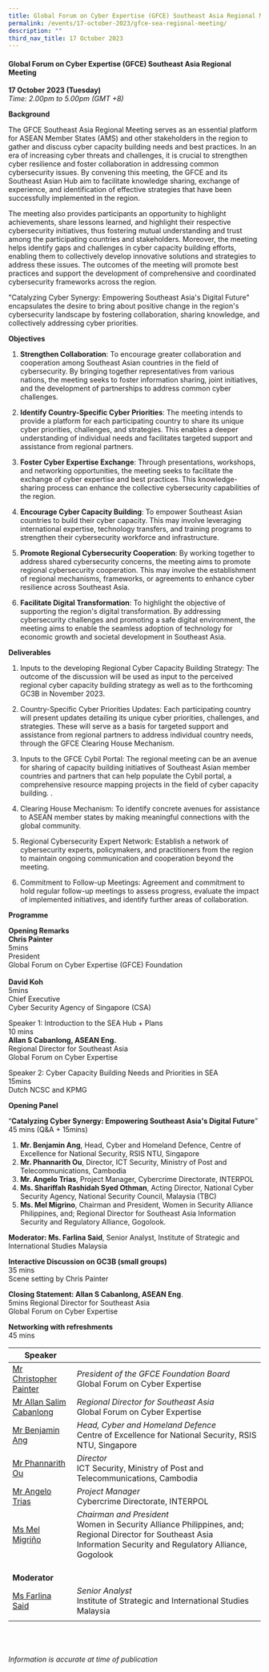 ```yaml
---
title: Global Forum on Cyber Expertise (GFCE) Southeast Asia Regional Meeting
permalink: /events/17-october-2023/gfce-sea-regional-meeting/
description: ""
third_nav_title: 17 October 2023
---
```

#### **Global Forum on Cyber Expertise (GFCE) Southeast Asia Regional Meeting**

**17 October 2023 (Tuesday)**  
*Time: 2.00pm to 5.00pm (GMT +8)*

**Background**

The GFCE Southeast Asia Regional Meeting serves as an essential platform for ASEAN Member States (AMS) and other stakeholders in the region to gather and discuss cyber capacity building needs and best practices. In an era of increasing cyber threats and challenges, it is crucial to strengthen cyber resilience and foster collaboration in addressing common cybersecurity issues. By convening this meeting, the GFCE and its Southeast Asian Hub aim to facilitate knowledge sharing, exchange of experience, and identification of effective strategies that have been successfully implemented in the region. 

The meeting also provides participants an opportunity to highlight achievements, share lessons learned, and highlight their respective cybersecurity initiatives, thus fostering mutual understanding and trust among the participating countries and stakeholders. Moreover, the meeting helps identify gaps and challenges in cyber capacity building efforts, enabling them to collectively develop innovative solutions and strategies to address these issues. The outcomes of the meeting will promote best practices and support the development of comprehensive and coordinated cybersecurity frameworks across the region.

"Catalyzing Cyber Synergy: Empowering Southeast Asia's Digital Future" encapsulates the desire to bring about positive change in the region's cybersecurity landscape by fostering collaboration, sharing knowledge, and collectively addressing cyber priorities.

**Objectives**

1. **Strengthen Collaboration**: To encourage greater collaboration and cooperation among Southeast Asian countries in the field of cybersecurity. By bringing together representatives from various nations, the meeting seeks to foster information sharing, joint initiatives, and the development of partnerships to address common cyber challenges.

2. **Identify Country-Specific Cyber Priorities**: The meeting intends to provide a platform for each participating country to share its unique cyber priorities, challenges, and strategies. This enables a deeper understanding of individual needs and facilitates targeted support and assistance from regional partners.

3. **Foster Cyber Expertise Exchange**: Through presentations, workshops, and networking opportunities, the meeting seeks to facilitate the exchange of cyber expertise and best practices. This knowledge-sharing process can enhance the collective cybersecurity capabilities of the region.

4. **Encourage Cyber Capacity Building**: To empower Southeast Asian countries to build their cyber capacity. This may involve leveraging international expertise, technology transfers, and training programs to strengthen their cybersecurity workforce and infrastructure.

5. **Promote Regional Cybersecurity Cooperation**: By working together to address shared cybersecurity concerns, the meeting aims to promote regional cybersecurity cooperation. This may involve the establishment of regional mechanisms, frameworks, or agreements to enhance cyber resilience across Southeast Asia.

6. **Facilitate Digital Transformation**: To highlight the objective of supporting the region's digital transformation. By addressing cybersecurity challenges and promoting a safe digital environment, the meeting aims to enable the seamless adoption of technology for economic growth and societal development in Southeast Asia.

**Deliverables**

1. Inputs to the developing Regional Cyber Capacity Building Strategy: The outcome of the discussion will be used as input to the perceived regional cyber capacity building strategy as well as to the forthcoming GC3B in November 2023. 

2. Country-Specific Cyber Priorities Updates: Each participating country will present updates detailing its unique cyber priorities, challenges, and strategies. These will serve as a basis for targeted support and assistance from regional partners to address individual country needs, through the GFCE Clearing House Mechanism.

3. Inputs to the GFCE Cybil Portal: The regional meeting can be an avenue for sharing of capacity building initiatives of Southeast Asian member countries and partners that can help populate the Cybil portal, a comprehensive resource mapping projects in the field of cyber capacity building. . 

4. Clearing House Mechanism: To identify concrete avenues for assistance to ASEAN member states by making meaningful connections with the global community.

5. Regional Cybersecurity Expert Network: Establish a network of cybersecurity experts, policymakers, and practitioners from the region to maintain ongoing communication and cooperation beyond the meeting.

7. Commitment to Follow-up Meetings: Agreement and commitment to hold regular follow-up meetings to assess progress, evaluate the impact of implemented initiatives, and identify further areas of collaboration.

**Programme** 

**Opening Remarks**
<br>**Chris Painter**                                                                                 <br>5mins
<br>President
<br>Global Forum on Cyber Expertise (GFCE) Foundation                <br>               
**David Koh**                                                                                                <br> 5mins
<br>Chief Executive
<br>Cyber Security Agency of Singapore (CSA)   

Speaker 1: Introduction to the SEA Hub + Plans                            
10 mins 
<br>**Allan S Cabanlong, ASEAN Eng.**
<br>Regional Director for Southeast Asia
<br>Global Forum on Cyber Expertise

Speaker 2:  Cyber Capacity Building Needs and Priorities in SEA     <br> 15mins
 <br>Dutch NCSC and KPMG

**Opening Panel**
 
“**Catalyzing Cyber Synergy: Empowering Southeast Asia's Digital Future**” <br>45 mins (Q&amp;A + 15mins)
 
1. **Mr. Benjamin Ang**, Head, Cyber and Homeland Defence, Centre of Excellence for National Security, RSIS NTU, Singapore
2. **Mr. Phannarith Ou**, Director, ICT Security, Ministry of Post and Telecommunications, Cambodia
3. **Mr. Angelo Trias**, Project Manager, Cybercrime Directorate, INTERPOL
4. **Ms. Shariffah Rashidah Syed Othman**, Acting Director, National Cyber Security Agency, National Security Council, Malaysia (TBC)
5. **Ms. Mel Migrino**, Chairman and President, Women in Security Alliance Philippines, and; Regional Director for Southeast Asia Information Security and Regulatory Alliance, Gogolook.
 
**Moderator: Ms. Farlina Said**, Senior Analyst, Institute of Strategic and International Studies Malaysia

**Interactive Discussion on GC3B (small groups)**                                <br> 35 mins
<br>Scene setting by Chris Painter

**Closing Statement:   Allan S Cabanlong, ASEAN Eng**.                    <br> 5mins
Regional Director for Southeast Asia
<br>Global Forum on Cyber Expertise

**Networking with refreshments**                                                               <br> 45 mins

|**Speaker**          |                                                          |
| -------- | -------- |
| [Mr Christopher Painter](/speakers/mr-christopher-painter/)  | *President of the GFCE Foundation Board*<br>Global Forum on Cyber Expertise      |
| [Mr Allan Salim Cabanlong](/speakers/mr-allan-salim-cabanlong/)  | *Regional Director for Southeast Asia*<br>Global Forum on Cyber Expertise      |
| [Mr Benjamin Ang](/speakers/mr-benjamin-ang/)  | *Head, Cyber and Homeland Defence*<br>Centre of Excellence for National Security, RSIS NTU, Singapore      |
| [Mr Phannarith Ou](/speakers/mr-phannnarith-ou/)  | *Director*<br>ICT Security, Ministry of Post and Telecommunications, Cambodia      |
| [Mr Angelo Trias](/speakers/mr-angelo-trias/)  | *Project Manager*<br>Cybercrime Directorate, INTERPOL      |
| [Ms Mel Migriño](/speakers/ms-mel-migrino/)  | *Chairman and President*<br>Women in Security Alliance Philippines, and; Regional Director for Southeast Asia Information Security and Regulatory Alliance, Gogolook      |
| <br> **Moderator**          |                                                              |
| [Ms Farlina Said](/speakers/ms-farlina-said/)  | *Senior Analyst*<br>Institute of Strategic and International Studies Malaysia                 |
| | |

<br><br><br>
*Information is accurate at time of publication*